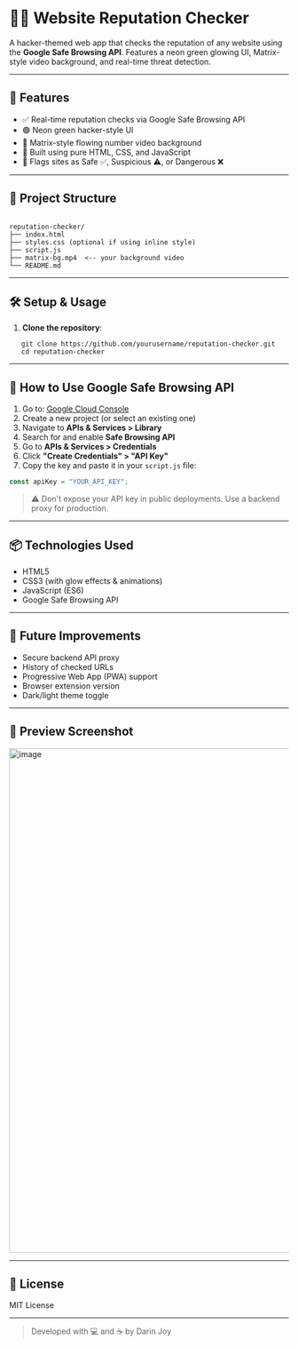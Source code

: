 # 🕵️‍♂️ Website Reputation Checker

A hacker-themed web app that checks the reputation of any website using the **Google Safe Browsing API**. Features a neon green glowing UI, Matrix-style video background, and real-time threat detection.

---

## 🚀 Features

- ✅ Real-time reputation checks via Google Safe Browsing API
- 🟢 Neon green hacker-style UI
- 🎥 Matrix-style flowing number video background
- 🧪 Built using pure HTML, CSS, and JavaScript
- 🔐 Flags sites as Safe ✅, Suspicious ⚠️, or Dangerous ❌

---

## 📁 Project Structure

```

reputation-checker/
├── index.html
├── styles.css (optional if using inline style)
├── script.js
├── matrix-bg.mp4  <-- your background video
└── README.md

````

---

## 🛠️ Setup & Usage

1. **Clone the repository**:
```
   git clone https://github.com/yourusername/reputation-checker.git
   cd reputation-checker
```

---

## 🔐 How to Use Google Safe Browsing API

1. Go to: [Google Cloud Console](https://console.cloud.google.com/)
2. Create a new project (or select an existing one)
3. Navigate to **APIs & Services > Library**
4. Search for and enable **Safe Browsing API**
5. Go to **APIs & Services > Credentials**
6. Click **"Create Credentials" > "API Key"**
7. Copy the key and paste it in your `script.js` file:

```javascript
const apiKey = "YOUR_API_KEY";
```

> ⚠️ Don't expose your API key in public deployments. Use a backend proxy for production.

---

## 📦 Technologies Used

* HTML5
* CSS3 (with glow effects & animations)
* JavaScript (ES6)
* Google Safe Browsing API

---

## 🧠 Future Improvements

* Secure backend API proxy
* History of checked URLs
* Progressive Web App (PWA) support
* Browser extension version
* Dark/light theme toggle

---

## 📸 Preview Screenshot

<img width="1260" height="908" alt="image" src="https://github.com/user-attachments/assets/748d69b6-35f0-4ee7-8f1e-370d2fdb36c7" />


---

## 📄 License

MIT License

---

> Developed with 💻 and ☕ by Darin Joy

